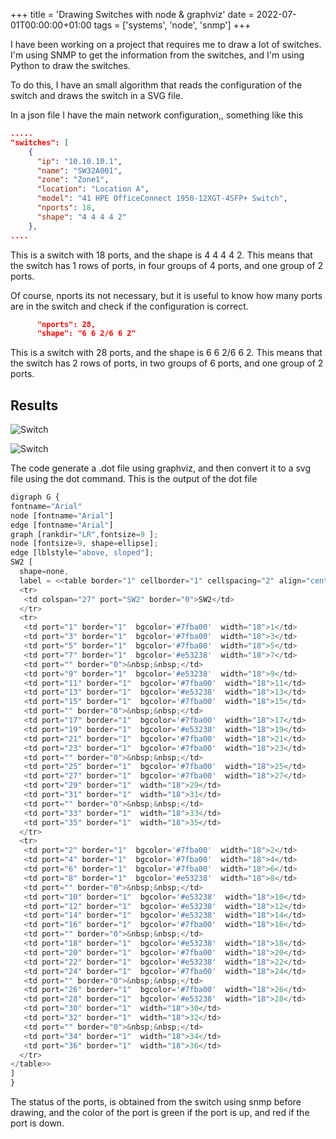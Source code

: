 +++
title = 'Drawing Switches with node & graphviz'
date = 2022-07-01T00:00:00+01:00
tags = ['systems', 'node', 'snmp']
+++

I have been working on a project that requires me to draw a lot of switches. I'm using SNMP to get the information from the switches, and I'm using Python to draw the switches.

To do this, I have an small algorithm that reads the configuration of the switch and draws the switch in a SVG file. 

In a json file I have the main network configuration,, something like this

```json
.....
"switches": [
    {
      "ip": "10.10.10.1",
      "name": "SW32A001",
      "zone": "Zone1",
      "location": "Location A",
      "model": "41 HPE OfficeConnect 1950-12XGT-4SFP+ Switch",
      "nports": 18,
      "shape": "4 4 4 4 2"
    },
....
```	

This is a switch with 18 ports, and the shape is 4 4 4 4 2. This means that the switch has 1 rows of ports,  in four groups of 4 ports, and one group of 2 ports.

Of course, nports its not necessary, but it is useful to know how many ports are in the switch and check if the configuration is correct.

```json
      "nports": 28,
      "shape": "6 6 2/6 6 2"
```

This is a switch with 28 ports, and the shape is 6 6 2/6 6 2. This means that the switch has 2 rows of ports,  in two groups of 6 ports, and one group of 2 ports.

## Results

![Switch](/images/misc/draw_sw1.png)

![Switch](/images/misc/draw_sw2.png)

The code generate a .dot file using graphviz, and then convert it to a svg file using the dot command. This is the output of the dot file


```js
digraph G {
fontname="Arial"
node [fontname="Arial"]
edge [fontname="Arial"]
graph [rankdir="LR",fontsize=9 ];
node [fontsize=9, shape=ellipse];
edge [lblstyle="above, sloped"];
SW2 [
  shape=none,
  label = <<table border="1" cellborder="1" cellspacing="2" align="center" cellpadding="4">
  <tr>
   <td colspan="27" port="SW2" border="0">SW2</td>
  </tr>
  <tr>
   <td port="1" border="1"  bgcolor='#7fba00'  width="18">1</td>
   <td port="3" border="1"  bgcolor='#7fba00'  width="18">3</td>
   <td port="5" border="1"  bgcolor='#7fba00'  width="18">5</td>
   <td port="7" border="1"  bgcolor='#e53238'  width="18">7</td>
   <td port="" border="0">&nbsp;&nbsp;</td>
   <td port="9" border="1"  bgcolor='#e53238'  width="18">9</td>
   <td port="11" border="1"  bgcolor='#7fba00'  width="18">11</td>
   <td port="13" border="1"  bgcolor='#e53238'  width="18">13</td>
   <td port="15" border="1"  bgcolor='#7fba00'  width="18">15</td>
   <td port="" border="0">&nbsp;&nbsp;</td>
   <td port="17" border="1"  bgcolor='#7fba00'  width="18">17</td>
   <td port="19" border="1"  bgcolor='#e53238'  width="18">19</td>
   <td port="21" border="1"  bgcolor='#7fba00'  width="18">21</td>
   <td port="23" border="1"  bgcolor='#7fba00'  width="18">23</td>
   <td port="" border="0">&nbsp;&nbsp;</td>
   <td port="25" border="1"  bgcolor='#7fba00'  width="18">25</td>
   <td port="27" border="1"  bgcolor='#7fba00'  width="18">27</td>
   <td port="29" border="1"  width="18">29</td>
   <td port="31" border="1"  width="18">31</td>
   <td port="" border="0">&nbsp;&nbsp;</td>
   <td port="33" border="1"  width="18">33</td>
   <td port="35" border="1"  width="18">35</td>
  </tr>
  <tr>
   <td port="2" border="1"  bgcolor='#7fba00'  width="18">2</td>
   <td port="4" border="1"  bgcolor='#7fba00'  width="18">4</td>
   <td port="6" border="1"  bgcolor='#7fba00'  width="18">6</td>
   <td port="8" border="1"  bgcolor='#e53238'  width="18">8</td>
   <td port="" border="0">&nbsp;&nbsp;</td>
   <td port="10" border="1"  bgcolor='#e53238'  width="18">10</td>
   <td port="12" border="1"  bgcolor='#e53238'  width="18">12</td>
   <td port="14" border="1"  bgcolor='#e53238'  width="18">14</td>
   <td port="16" border="1"  bgcolor='#7fba00'  width="18">16</td>
   <td port="" border="0">&nbsp;&nbsp;</td>
   <td port="18" border="1"  bgcolor='#e53238'  width="18">18</td>
   <td port="20" border="1"  bgcolor='#7fba00'  width="18">20</td>
   <td port="22" border="1"  bgcolor='#e53238'  width="18">22</td>
   <td port="24" border="1"  bgcolor='#7fba00'  width="18">24</td>
   <td port="" border="0">&nbsp;&nbsp;</td>
   <td port="26" border="1"  bgcolor='#7fba00'  width="18">26</td>
   <td port="28" border="1"  bgcolor='#e53238'  width="18">28</td>
   <td port="30" border="1"  width="18">30</td>
   <td port="32" border="1"  width="18">32</td>
   <td port="" border="0">&nbsp;&nbsp;</td>
   <td port="34" border="1"  width="18">34</td>
   <td port="36" border="1"  width="18">36</td>
  </tr>
</table>>
]
}
```

The status of the ports, is obtained from the switch using snmp before drawing, and the color of the port is green if the port is up, and red if the port is down. 


